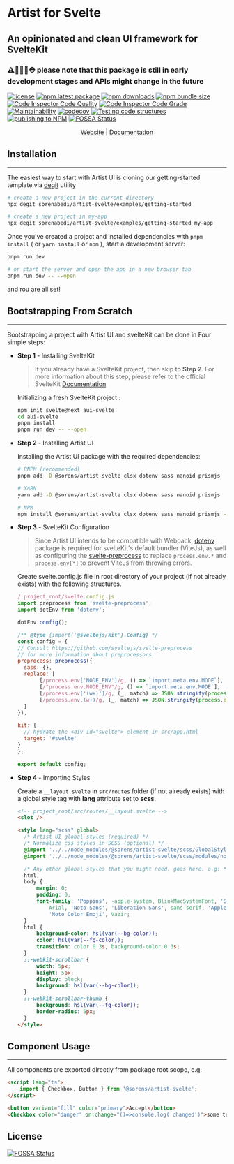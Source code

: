 # Artist for Svelte

## An opinionated and clean UI framework for **SvelteKit**

### ⚠️🚧👷‍♂️⛑️ please note that this package is still in early development stages and APIs might change in the future

[![license](https://img.shields.io/badge/license-GPLv3-blue)](https://github.com/sorenabedi/artist-svelte/blob/master/LICENSE)
[![npm latest package](https://img.shields.io/npm/v/@sorens/artist-svelte.svg)](https://www.npmjs.com/package/@sorens/artist-svelte)
[![npm downloads](https://img.shields.io/npm/dm/@sorens/artist-svelte.svg)](https://www.npmjs.com/package/@sorens/artist-svelte)
[![npm bundle size](https://badgen.net/bundlephobia/minzip/@sorens/artist-svelte@latest)](https://bundlephobia.com/package/@sorens/artist-svelte@latest)
[![Code Inspector Code Quality](https://www.code-inspector.com/project/29172/score/svg)](https://frontend.code-inspector.com/public/project/29172/artist-svelte/dashboard)
[![Code Inspector Code Grade](https://www.code-inspector.com/project/29172/status/svg)](https://frontend.code-inspector.com/public/project/29172/artist-svelte/dashboard)
[![Maintainability](https://api.codeclimate.com/v1/badges/7f211dc31ea8b17c4168/maintainability)](https://codeclimate.com/github/sorenabedi/artist-svelte/maintainability)
[![codecov](https://codecov.io/gh/sorenabedi/artist-svelte/branch/master/graph/badge.svg?token=R3V5FlaqWs)](https://codecov.io/gh/sorenabedi/artist-svelte)
[![Testing code structures](https://github.com/sorenabedi/artist-svelte/actions/workflows/CI.yml/badge.svg?branch=master)](https://github.com/sorenabedi/artist-svelte/actions/workflows/CI.yml)
[![publishing to NPM](https://github.com/sorenabedi/artist-svelte/actions/workflows/publish.yml/badge.svg)](https://github.com/sorenabedi/artist-svelte/actions/workflows/publish.yml)
[![FOSSA Status](https://app.fossa.com/api/projects/git%2Bgithub.com%2Fsorenabedi%2Fartist-svelte.svg?type=shield)](https://app.fossa.com/projects/git%2Bgithub.com%2Fsorenabedi%2Fartist-svelte?ref=badge_shield)

<div align="center">

[Website](https://artist-ui.pages.dev) | [Documentation](https://artist-ui.pages.dev/docs)

</div>

## Installation

---

The easiest way to start with Artist UI is cloning our getting-started template via
[degit](https://www.npmjs.com/package/degit) utility

```bash
# create a new project in the current directory
npx degit sorenabedi/artist-svelte/examples/getting-started

# create a new project in my-app
npx degit sorenabedi/artist-svelte/examples/getting-started my-app
```

Once you've created a project and installed dependencies with `pnpm install` ( or `yarn install` or `npm` ), start a development server:

```bash
pnpm run dev

# or start the server and open the app in a new browser tab
pnpm run dev -- --open
```

and rou are all set!

## Bootstrapping From Scratch

---

Bootstrapping a project with Artist UI and svelteKit can be done in Four simple steps:

- **Step 1** - Installing SvelteKit

  > If you already have a SvelteKit project, then skip to **Step 2**. For more information about this step, please refer to the official SvelteKit [Documentation](https://kit.svelte.dev/docs#introduction-getting-started)

  Initializing a fresh SvelteKit project :

  ```bash
  npm init svelte@next aui-svelte
  cd aui-svelte
  pnpm install
  pnpm run dev -- --open
  ```

- **Step 2** - Installing Artist UI

  Installing the Artist UI package with the required dependencies:

  ```bash
  # PNPM (recommended)
  pnpm add -D @sorens/artist-svelte clsx dotenv sass nanoid prismjs

  # YARN
  yarn add -D @sorens/artist-svelte clsx dotenv sass nanoid prismjs

  # NPM
  npm install @sorens/artist-svelte clsx dotenv sass nanoid prismjs --save-dev
  ```

- **Step 3** - SvelteKit Configuration

  > Since Artist UI intends to be compatible with Webpack, [dotenv](https://kit.svelte.dev/docs#introduction-getting-started) package is required for svelteKit's default bundler (ViteJs), as well as configuring the [svelte-preprocess](https://github.com/sveltejs/svelte-preprocess) to replace `process.env.*` and `process.env[*]` to prevent ViteJs from throwing errors.

  Create svelte.config.js file in root directory of your project (if not already exists) with the following structures.

  ```javascript
  / project_root/svelte.config.js
  import preprocess from 'svelte-preprocess';
  import dotEnv from 'dotenv';

  dotEnv.config();

  /** @type {import('@sveltejs/kit').Config} */
  const config = {
  // Consult https://github.com/sveltejs/svelte-preprocess
  // for more information about preprocessors
  preprocess: preprocess({
  	sass: {},
  	replace: [
  		 [/process.env['NODE_ENV']/g, () => `import.meta.env.MODE`],
  		 [/"process.env.NODE_ENV"/g, () => `import.meta.env.MODE`],
  		 [/process.env['(w+)']/g, (_, match) => JSON.stringify(process.env[match])],
  		 [/process.env.(w+)/g, (_, match) => JSON.stringify(process.env[match])]
  	]
  }),

  kit: {
  	// hydrate the <div id="svelte"> element in src/app.html
  	target: '#svelte'
  }
  };

  export default config;
  ```

- **Step 4** - Importing Styles

  Create a `__layout.svelte` in `src/routes` folder (if not already exists) with a global style tag with **lang** attribute set to **scss**.

  ```html
  <!-- project_root/src/routes/__layout.svelte -->
  <slot />

  <style lang="scss" global>
  	/* Artist UI global styles (required) */
  	/* Normalize css styles in SCSS (optional) */
  	@import '../../node_modules/@sorens/artist-svelte/scss/GlobalStyles.scss';
  	@import '../../node_modules/@sorens/artist-svelte/scss/modules/normalize';

  	/* Any other global styles that you might need, goes here. e.g: */
  	html,
  	body {
  		margin: 0;
  		padding: 0;
  		font-family: 'Poppins', -apple-system, BlinkMacSystemFont, 'Segoe UI', Roboto, 'Helvetica Neue',
  			Arial, 'Noto Sans', 'Liberation Sans', sans-serif, 'Apple Color Emoji', 'Segoe UI Emoji', 'Segoe UI Symbol',
  			'Noto Color Emoji', Vazir;
  	}
  	html {
  		background-color: hsl(var(--bg-color));
  		color: hsl(var(--fg-color));
  		transition: color 0.3s, background-color 0.3s;
  	}
  	::-webkit-scrollbar {
  		width: 5px;
  		height: 5px;
  		display: block;
  		background: hsl(var(--bg-color));
  	}
  	::-webkit-scrollbar-thumb {
  		background: hsl(var(--fg-color));
  		border-radius: 5px;
  	}
  </style>
  ```

## Component Usage

---

All components are exported directly from package root scope, e.g:

```html
<script lang="ts">
	import { Checkbox, Button } from '@sorens/artist-svelte';
</script>

<button variant="fill" color="primary">Accept</button>
<Checkbox color="danger" on:change="()=>console.log('changed')">some text</Checkbox>
```

<!-- 3. **Static Build**
   for having a static build (for deploying to serverless, gh-pages, etc.) setup.

⚠️ using **Artist-svelte** with regular svelteJs (not svelteKit) is **heavily discouraged**

 - install [@sveltejs/adapter-static](https://www.npmjs.com/package/@sveltejs/adapter-static/v/next) package

  ```bash
  // Make sure to install version @^1.0.0-next.19

  // PNPM
  pnpm i -D @sveltejs/adapter-static@next

  // YARN
  yarn add -D @sveltejs/adapter-static@next

  // NPM
  npm install  @sveltejs/adapter-static@next --save-dev
  ```

- add the install adaptor to `svelte.config.js`

  ```js
  import preprocess from 'svelte-preprocess';
  import staticAdapter from '@sveltejs/adapter-static';

  const config = {
  	// Consult https://github.com/sveltejs/svelte-preprocess
  	// for more information about preprocessors
  	preprocess: preprocess({
  		scss: {}
  	}),
  	kit: {
  		adapter: staticAdapter()
  		// Other kit config params
  	}
  	// Other config params
  };
  ``` -->

## License

[![FOSSA Status](https://app.fossa.com/api/projects/git%2Bgithub.com%2Fsorenabedi%2Fartist-svelte.svg?type=large)](https://app.fossa.com/projects/git%2Bgithub.com%2Fsorenabedi%2Fartist-svelte?ref=badge_large)
